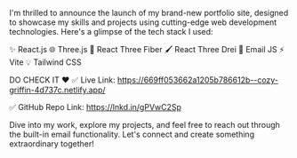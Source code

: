 I'm thrilled to announce the launch of my brand-new portfolio site, designed to showcase my skills and projects using cutting-edge web development technologies. Here's a glimpse of the tech stack I used:

✨ React.js
🌐 Three.js
🎨 React Three Fiber
🖌️ React Three Drei
📧 Email JS
⚡ Vite
💡 Tailwind CSS

DO CHECK IT ❤️ 
✅ Live Link: https://669ff053662a1205b786612b--cozy-griffin-4d737c.netlify.app/

✅ GitHub Repo Link: https://lnkd.in/gPVwC2Sp


Dive into my work, explore my projects, and feel free to reach out through the built-in email functionality. Let's connect and create something extraordinary together!

